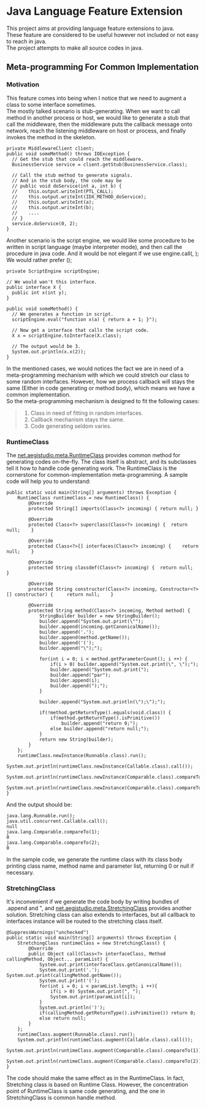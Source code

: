 Java Language Feature Extension
===============================
  This project aims at providing language feature extensions to java.<br/>
  These feature are considered to be useful however not included or not easy to reach in java.<br/>
  The project attempts to make all source codes in java.<br/>
  
Meta-programming For Common Implementation
---------------------------------------
### Motivation
This feature comes into being when I notice that we need to augment a class to some interface sometimes. <br/>
The mostly talked scenario is stub-generating. When we want to call method in another process or host, we would like 
to generate a stub that call the middleware, then the middleware puts the callback message onto network, reach
the listening middleware on host or process, and finally invokes the method in the skeleton. <br/>

    private MiddlewareClient client;
    public void someMethod() throws IOException {
      // Get the stub that could reach the middleware.
      BusinessService service = client.getStub(BusinessService.class);
        
      // Call the stub method to generate signals.
      // And in the stub body, the code may be
      // public void doService(int a, int b) {
      //    this.output.writeInt(PTL_CALL);
      //    this.output.writeInt(IDX_METHOD_doService);
      //    this.output.writeInt(a);
      //    this.output.writeInt(b);
      //    ....
      // }
      service.doService(0, 2);
    }

Another scenario is the script engine, we would like some procedure to be written in script language (maybe 
interpreter mode), and then call the procedure in java code. And it would be not elegant if we use 
engine.call(<procedureName>, <params>); We would rather prefer <procedureName>(<params>);

    private ScriptEngine scriptEngine;
    
    // We would wan't this interface.
    public interface X {
      public int x(int y);
    }
    
    public void someMethod() {
      // We generates a function in script.
      scriptEngine.eval("function x(a) { return a + 1; }");
      
      // Now get a interface that calls the script code.
      X x = scriptEngine.toInterface(X.class);
      
      // The output would be 3.
      System.out.println(x.x(2));
    }

In the mentioned cases, we would notices the fact we are in need of a meta-programming mechanism with which we 
could stretch our class to some random interfaces. However, how we process callback will stays the same (Either 
in code generating or method body), which means we have a common implementation. <br/>
So the meta-programming mechanism is designed to fit the following cases:
> 1. Class in need of fitting in random interfaces.
> 2. Callback mechanism stays the same.
> 3. Code generating seldom varies.

### RuntimeClass
The <a href="https://github.com/aegistudio/JavaExtension/blob/master/src/net/aegistudio/meta/RuntimeClass.java">
net.aegistudio.meta.RuntimeClass</a> provides common method for generating codes on-the-fly. The class itself 
is abstract, and its subclasses tell it how to handle code generating work. The RuntimeClass is the cornerstone 
for common-implementation meta-programming. A sample code will help you to understand:

	public static void main(String[] arguments) throws Exception {
		RuntimeClass runtimeClass = new RuntimeClass() {
			@Override
			protected String[] imports(Class<?> incoming) {	return null; }

			@Override
			protected Class<?> superclass(Class<?> incoming) {	return null;	}

			@Override
			protected Class<?>[] interfaces(Class<?> incoming) {	return null;	}

			@Override
			protected String classdef(Class<?> incoming) {	return null;	}

			@Override
			protected String constructor(Class<?> incoming, Constructor<?>[] constructor) {		return null;	}

			@Override
			protected String method(Class<?> incoming, Method method) {
				StringBuilder builder = new StringBuilder();
				builder.append("System.out.print(\"");
				builder.append(incoming.getCanonicalName());
				builder.append('.');
				builder.append(method.getName());
				builder.append('(');
				builder.append("\");");
				
				for(int i = 0; i < method.getParameterCount(); i ++) {
					if(i > 0) builder.append("System.out.print(\", \");");
					builder.append("System.out.print(");
					builder.append("par");
					builder.append(i);
					builder.append(");");
				}
				
				builder.append("System.out.println(\");\");");
				
				if(!method.getReturnType().equals(void.class)) {
					if(method.getReturnType().isPrimitive())
						builder.append("return 0;");
					else builder.append("return null;");
				}
				return new String(builder);
			}
		};
		runtimeClass.newInstance(Runnable.class).run();
		System.out.println(runtimeClass.newInstance(Callable.class).call());
		System.out.println(runtimeClass.newInstance(Comparable.class).compareTo(1));
		System.out.println(runtimeClass.newInstance(Comparable.class).compareTo(2));
	}

And the output should be:

    java.lang.Runnable.run();
    java.util.concurrent.Callable.call();
    null
    java.lang.Comparable.compareTo(1);
    0
    java.lang.Comparable.compareTo(2);
    0

In the sample code, we generate the runtime class with its class body printing class name,
method name and parameter list, returning 0 or null if necessary.

### StretchingClass
It's inconvenient if we generate the code body by writing bundles of .append and \", and 
<a href="https://github.com/aegistudio/JavaExtension/blob/master/src/net/aegistudio/meta/StretchingClass.java">
net.aegistudio.meta.StretchingClass</a> provides another solution. Stretching class can also extends to 
interfaces, but all callback to interfaces instance will be routed to the stretching class itself.

	@SuppressWarnings("unchecked")
	public static void main(String[] arguments) throws Exception {
		StretchingClass runtimeClass = new StretchingClass() {
			@Override
			public Object call(Class<?> interfaceClass, Method callingMethod, Object... paramList) {
				System.out.print(interfaceClass.getCanonicalName());
				System.out.print('.'); System.out.print(callingMethod.getName());
				System.out.print('(');
				for(int i = 0; i < paramList.length; i ++){
					if(i > 0) System.out.print(", ");
					System.out.print(paramList[i]);
				}
				System.out.println(')');
				if(callingMethod.getReturnType().isPrimitive()) return 0;
				else return null;
			}
		};
		runtimeClass.augment(Runnable.class).run();
		System.out.println(runtimeClass.augment(Callable.class).call());
		System.out.println(runtimeClass.augment(Comparable.class).compareTo(1));
		System.out.println(runtimeClass.augment(Comparable.class).compareTo(2));
	}
	
The code should make the same effect as in the RuntimeClass. In fact, Stretching class is based on Runtime Class.
However, the concentration point of RuntimeClass is same code generating, and the one in StretchingClass is common
handle method.
